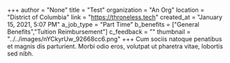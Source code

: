 +++
author = "None"
title = "Test"
organization = "An Org"
location = "District of Columbia"
link = "https://throneless.tech"
created_at = "January 15, 2021, 5:07 PM"
a_job_type = "Part Time"
b_benefits = ["General Benefits","Tuition Reimbursement"]
c_feedback = ""
thumbnail = "../../images/nYCkyrUw_92668cc6.png"
+++
Cum sociis natoque penatibus et magnis dis parturient. Morbi odio eros, volutpat ut pharetra vitae, lobortis sed nibh.